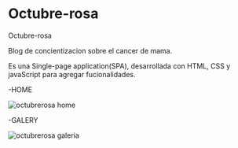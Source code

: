 # Octubre-rosa
Octubre-rosa

Blog de concientizacion sobre el cancer de mama. 

Es una Single-page application(SPA), desarrollada con HTML, CSS y javaScript para agregar fucionalidades.

-HOME

![octubrerosa home](https://user-images.githubusercontent.com/86895552/209018237-617f2680-4fb4-43ac-b219-3ae5cedee055.jpg)


-GALERY

![octubrerosa galeria](https://user-images.githubusercontent.com/86895552/209018308-d0785047-36cf-4e90-bd28-ec9f4fbc7b13.jpg)
